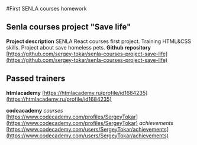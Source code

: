 #First SENLA courses homework
## Senla courses project "Save life"
**Project description**
SENLA React courses first project. Training HTML&CSS skills.
Project about save homeless pets.
**Github repository**
[https://github.com/sergey-tokar/senla-courses-project-save-life](https://github.com/sergey-tokar/senla-courses-project-save-life)
## Passed trainers
**htmlacademy**
[https://htmlacademy.ru/profile/id1684235](https://htmlacademy.ru/profile/id1684235)

**codeacademy**
*courses*
[https://www.codecademy.com/profiles/SergeyTokar](https://www.codecademy.com/profiles/SergeyTokar)
*achievements*
[https://www.codecademy.com/users/SergeyTokar/achievements](https://www.codecademy.com/users/SergeyTokar/achievements)


